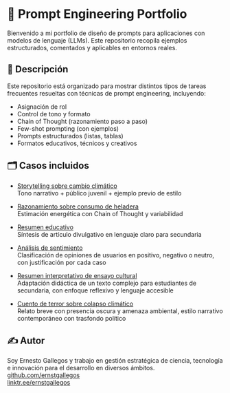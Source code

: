 # 🧠 Prompt Engineering Portfolio

Bienvenido a mi portfolio de diseño de prompts para aplicaciones con modelos de lenguaje (LLMs). Este repositorio recopila ejemplos estructurados, comentados y aplicables en entornos reales.

## 📘 Descripción

Este repositorio está organizado para mostrar distintos tipos de tareas frecuentes resueltas con técnicas de prompt engineering, incluyendo:
- Asignación de rol
- Control de tono y formato
- Chain of Thought (razonamiento paso a paso)
- Few-shot prompting (con ejemplos)
- Prompts estructurados (listas, tablas)
- Formatos educativos, técnicos y creativos

## 🗂️ Casos incluidos

- [Storytelling sobre cambio climático](./storytelling-cambio-climatico.md)  
  Tono narrativo + público juvenil + ejemplo previo de estilo

- [Razonamiento sobre consumo de heladera](./razonamiento-heladera.md)  
  Estimación energética con Chain of Thought y variabilidad

- [Resumen educativo](./resumen-educativo.md)  
  Síntesis de artículo divulgativo en lenguaje claro para secundaria

- [Análisis de sentimiento](./analisis-sentimiento.md)  
  Clasificación de opiniones de usuarios en positivo, negativo o neutro, con justificación por cada caso

- [Resumen interpretativo de ensayo cultural](./resumen-esfinge.md)  
  Adaptación didáctica de un texto complejo para estudiantes de secundaria, con enfoque reflexivo y lenguaje accesible

- [Cuento de terror sobre colapso climático](./cuento-terror-colapso.md)  
  Relato breve con presencia oscura y amenaza ambiental, estilo narrativo contemporáneo con trasfondo político

## ✍️ Autor

Soy Ernesto Gallegos y trabajo en gestión estratégica de ciencia, tecnología e innovación para el desarrollo en diversos ámbitos.  
[github.com/ernstgallegos](https://github.com/ernstgallegos)  
[linktr.ee/ernstgallegos](https://linktr.ee/ernstgallegos)
